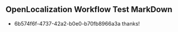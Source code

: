 ## OpenLocalization Workflow Test MarkDown
* 6b574f6f-4737-42a2-b0e0-b70fb8966a3a thanks!

<!--HONumber=Sep16_HO1-->


